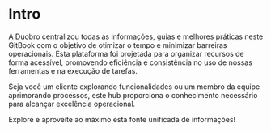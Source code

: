 # Intro

A Duobro centralizou todas as informações, guias e melhores práticas neste GitBook com o objetivo de otimizar o tempo e minimizar barreiras operacionais. Esta plataforma foi projetada para organizar recursos de forma acessível, promovendo eficiência e consistência no uso de nossas ferramentas e na execução de tarefas.

Seja você um cliente explorando funcionalidades ou um membro da equipe aprimorando processos, este hub proporciona o conhecimento necessário para alcançar excelência operacional.

Explore e aproveite ao máximo esta fonte unificada de informações!
